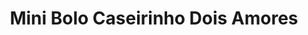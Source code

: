 ---
title: Mini Bolo Caseirinho Dois Amores
description: 
category: Bolos
subcategory: Caseirinhos
flavor: Dois Amores
price: 12
---